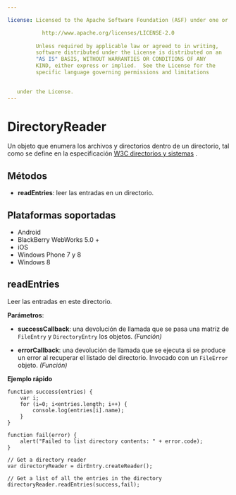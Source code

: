 ```yaml
---

license: Licensed to the Apache Software Foundation (ASF) under one or more contributor license agreements. See the NOTICE file distributed with this work for additional information regarding copyright ownership. The ASF licenses this file to you under the Apache License, Version 2.0 (the "License"); you may not use this file except in compliance with the License. You may obtain a copy of the License at

           http://www.apache.org/licenses/LICENSE-2.0
    
         Unless required by applicable law or agreed to in writing,
         software distributed under the License is distributed on an
         "AS IS" BASIS, WITHOUT WARRANTIES OR CONDITIONS OF ANY
         KIND, either express or implied.  See the License for the
         specific language governing permissions and limitations
    

   under the License.
---
```


# DirectoryReader

Un objeto que enumera los archivos y directorios dentro de un directorio, tal como se define en la especificación [W3C directorios y sistemas][1] .

 [1]: http://www.w3.org/TR/file-system-api/

## Métodos

*   **readEntries**: leer las entradas en un directorio.

## Plataformas soportadas

*   Android
*   BlackBerry WebWorks 5.0 +
*   iOS
*   Windows Phone 7 y 8
*   Windows 8

## readEntries

Leer las entradas en este directorio.

**Parámetros**:

*   **successCallback**: una devolución de llamada que se pasa una matriz de `FileEntry` y `DirectoryEntry` los objetos. *(Función)*

*   **errorCallback**: una devolución de llamada que se ejecuta si se produce un error al recuperar el listado del directorio. Invocado con un `FileError` objeto. *(Función)*

**Ejemplo rápido**

    function success(entries) {
        var i;
        for (i=0; i<entries.length; i++) {
            console.log(entries[i].name);
        }
    }
    
    function fail(error) {
        alert("Failed to list directory contents: " + error.code);
    }
    
    // Get a directory reader
    var directoryReader = dirEntry.createReader();
    
    // Get a list of all the entries in the directory
    directoryReader.readEntries(success,fail);